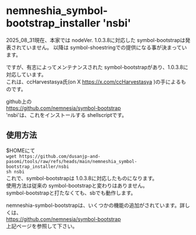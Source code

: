 # nemneshia_symbol-bootstrap_installer 'nsbi'

2025_08_31現在、本家では nodeVer. 1.0.3.8に対応した symbol-bootstrapは発表されていません。
以降は symbol-shoestringでの提供になる事が決まっています。  

ですが、有志によってメンテナンスされた symbol-bootstrapがあり、1.0.3.8に対応しています。  
これは、ccHarvestasya氏(on X https://x.com/ccHarvestasya )の手によるものです。  

github上の  
https://github.com/nemnesia/symbol-bootstrap  
'nsbi'は、これをインストールする shellscriptです。 

## 使用方法
$HOMEにて  
`wget https://github.com/dusanjp-and-pasomi/tools/raw/refs/heads/main/nemneshia_symbol-bootstrap_installer/nsbi`  
`sh nsbi`  
これで、symbol-bootstrapは 1.0.3.8に対応したものになります。  
使用方法は従来の symbol-bootstrapと変わりはありません。  
symbol-bootstrapと打たなくても、sbでも動作します。  

nemneshia-symbol-bootstrapは、いくつかの機能の追加がされています。詳しくは、  
https://github.com/nemnesia/symbol-bootstrap  
上記ページを参照して下さい。
